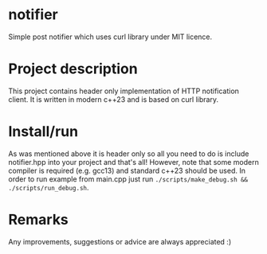 # notifier
Simple post notifier which uses curl library under MIT licence.

# Project description
This project contains header only implementation of HTTP notification client.  It is written in modern c++23  and is based on curl library. 


# Install/run
As was mentioned above it is header only so all you need to do is include notifier.hpp into your project and that's all! However, note that some modern compiler is required (e.g. gcc13) and standard c++23 should be used.
In order to run example from main.cpp just run `./scripts/make_debug.sh && ./scripts/run_debug.sh`.

# Remarks
Any improvements, suggestions or advice are always appreciated :)